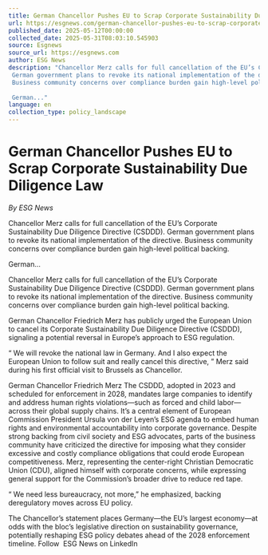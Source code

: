 ```yaml
---
title: German Chancellor Pushes EU to Scrap Corporate Sustainability Due Diligence Law
url: https://esgnews.com/german-chancellor-pushes-eu-to-scrap-corporate-sustainability-due-diligence-law/
published_date: 2025-05-12T00:00:00
collected_date: 2025-05-31T08:03:10.545903
source: Esgnews
source_url: https://esgnews.com
author: ESG News
description: "Chancellor Merz calls for full cancellation of the EU’s Corporate Sustainability Due Diligence Directive (CSDDD). 
 German government plans to revoke its national implementation of the directive. 
 Business community concerns over compliance burden gain high-level political backing. 
 
 German..."
language: en
collection_type: policy_landscape
---
```


# German Chancellor Pushes EU to Scrap Corporate Sustainability Due Diligence Law

*By ESG News*

Chancellor Merz calls for full cancellation of the EU’s Corporate Sustainability Due Diligence Directive (CSDDD). 
 German government plans to revoke its national implementation of the directive. 
 Business community concerns over compliance burden gain high-level political backing. 
 
 German...

Chancellor Merz calls for full cancellation of the EU’s Corporate Sustainability Due Diligence Directive (CSDDD). 
 German government plans to revoke its national implementation of the directive. 
 Business community concerns over compliance burden gain high-level political backing. 
 
 German Chancellor Friedrich Merz has publicly urged the European Union to cancel its Corporate Sustainability Due Diligence Directive (CSDDD), signaling a potential reversal in Europe’s approach to ESG regulation. 
 
 “ We will revoke the national law in Germany. And I also expect the European Union to follow suit and really cancel this directive, ” Merz said during his first official visit to Brussels as Chancellor. 
 
 German Chancellor Friedrich Merz 
 The CSDDD, adopted in 2023 and scheduled for enforcement in 2028, mandates large companies to identify and address human rights violations—such as forced and child labor—across their global supply chains. It’s a central element of European Commission President Ursula von der Leyen’s ESG agenda to embed human rights and environmental accountability into corporate governance. 
 Despite strong backing from civil society and ESG advocates, parts of the business community have criticized the directive for imposing what they consider excessive and costly compliance obligations that could erode European competitiveness. 
 Merz, representing the center-right Christian Democratic Union (CDU), aligned himself with corporate concerns, while expressing general support for the Commission’s broader drive to reduce red tape. 
 
 “ We need less bureaucracy, not more,” he emphasized, backing deregulatory moves across EU policy. 
 
 The Chancellor’s statement places Germany—the EU’s largest economy—at odds with the bloc’s legislative direction on sustainability governance, potentially reshaping ESG policy debates ahead of the 2028 enforcement timeline. 
 Follow  ESG News on LinkedIn